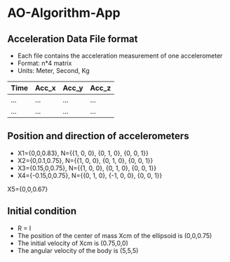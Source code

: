 # AO-Algorithm-App


## Acceleration Data File format

* Each file contains the acceleration measurement of one accelerometer
* Format: n*4 matrix
* Units: Meter, Second, Kg

| Time | Acc_x | Acc_y | Acc_z |
|------|-------|-------|-------|
| ...  | ...   | ...   | ...   |
| ...  | ...   | ...   | ...   |
 

## Position and direction of accelerometers
* X1={0,0,0.83}, N={{1, 0, 0}, {0, 1, 0}, {0, 0, 1}}
* X2={0,0.1,0.75}, N={{1, 0, 0}, {0, 1, 0}, {0, 0, 1}}
* X3={0.15,0,0.75}, N={{1, 0, 0}, {0, 1, 0}, {0, 0, 1}}
* X4={-0.15,0,0.75}, N={{0, 1, 0}, {-1, 0, 0}, {0, 0, 1}}

X5={0,0,0.67} 


## Initial condition
* R = I
* The position of the center of mass Xcm of the ellipsoid is (0,0,0.75)
* The initial velocity of Xcm is (0.75,0,0)
* The angular velocity of the body is (5,5,5)
